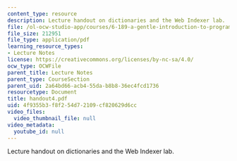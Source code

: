 ```yaml
---
content_type: resource
description: Lecture handout on dictionaries and the Web Indexer lab.
file: /ol-ocw-studio-app/courses/6-189-a-gentle-introduction-to-programming-using-python-january-iap-2008/4f9355b3f8f254d72109cf820629d6cc_handout4.pdf
file_size: 212951
file_type: application/pdf
learning_resource_types:
- Lecture Notes
license: https://creativecommons.org/licenses/by-nc-sa/4.0/
ocw_type: OCWFile
parent_title: Lecture Notes
parent_type: CourseSection
parent_uid: 2a64bd66-acb4-55da-b8b8-36ec4fcd1736
resourcetype: Document
title: handout4.pdf
uid: 4f9355b3-f8f2-54d7-2109-cf820629d6cc
video_files:
  video_thumbnail_file: null
video_metadata:
  youtube_id: null
---
```

Lecture handout on dictionaries and the Web Indexer lab.